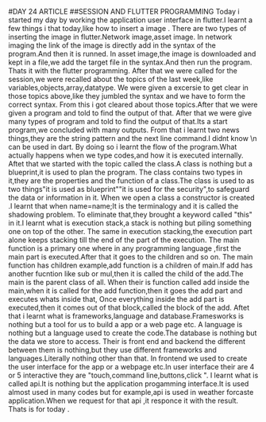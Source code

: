 #DAY 24 ARTICLE
##SESSION AND FLUTTER PROGRAMMING
Today i started my day by working the application user interface in flutter.I learnt a few things i that today,like how to insert a  image .
There are two types of inserting the  image in flutter.Network image,asset image.
In network imaging the link of the image is directly add in the syntax of the program.And then it is runned.
In asset image,the image is downloaded and kept in a file,we add the target file in the syntax.And then run the program.
Thats it with the flutter programming.
After that we were called for the session,we were recalled about the topics of the last week,like variables,objects,array,datatype.
We were given a excersie to get clear in those topics above,like they jumbled the syntax and we have to form the correct syntax.
From this i got cleared about those topics.After that we were given a program and told to find the output of that.
After that we were give many types of program and told to find the output of that.Its a start program,we concluded with many outputs.
From that i learnt two news things,they are the string pattern and the next line command.I didnt know \n can be used in dart.
By doing so i learnt the flow of the program.What actually happens when we type codes,and how it is executed internally.
Aftet that we started with the topic called the class.A class is nothing but a blueprint,it is used to plan the program.
The class contains two types in it,they are the properties and the function of a class.The class is used to as two things"it is used as blueprint""it is used for the security",to safeguard the data or information in it.
When we open a class a constructor is created .I learnt that when name=name;It is the terminalogy and it is called the shadowing problem.
To eliminate that,they brought a keyword called "this" in it.I learnt what is execution stack,a stack is nothing but piling something one on top of the other.
The same in execution stacking,the execution part alone keeps stacking till the end of the part of the execution.
The main function is a primary one where in any programming language ,first the main part is executed.After that it goes to the children and so on.
The main function has children example,add function is a children of main.If add has another fucntion like sub or mul,then it is called the child of the add.The main is the parent class of all.
When their is function called add inside the main,when it is called for the add function,then it goes the add part and executes whats inside that,
Once everything inside the add part is executed,then it comes out  of that block,called the block of the add.
Aftet that i learnt what is frameworks,language and database.Framesworks is nothing but a tool for us to build a app or a web page etc.
A language is nothing but a language used to create the code.The database is nothing but the data we store to access.
Their is front end and backend the different between them is nothing,but they use different frameworks and languages.Literally nothing other than that.
In frontend we used to create the user interface for the app or a webpage etc.In user interface their are 4 or 5 interactive they are "touch,command line,buttons,click ".
I learnt what is called api.It is nothing but the application progamming interface.It is used almost used in many codes but for example,api is used in weather forcaste application.When we request for that api ,it responce it with the result.
Thats is for today .

